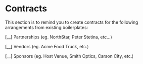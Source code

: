 # Contracts
This section is to remind you to create contracts for the following arrangements from existing boilerplates:

[__] Partnerships (eg. NorthStar, Peter Stetina, etc...)

[__] Vendors (eg. Acme Food Truck, etc.)

[__] Sponsors (eg. Host Venue, Smith Optics, Carson City, etc.)

